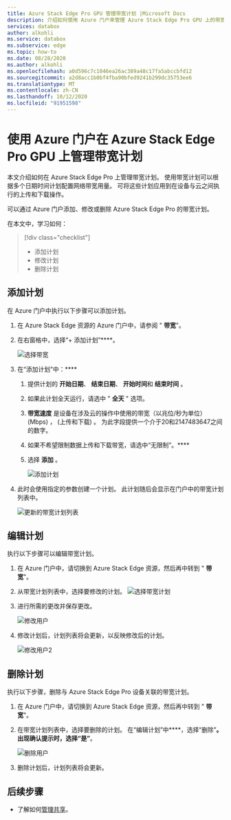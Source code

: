 ```yaml
---
title: Azure Stack Edge Pro GPU 管理带宽计划 |Microsoft Docs
description: 介绍如何使用 Azure 门户来管理 Azure Stack Edge Pro GPU 上的带宽计划。
services: databox
author: alkohli
ms.service: databox
ms.subservice: edge
ms.topic: how-to
ms.date: 08/28/2020
ms.author: alkohli
ms.openlocfilehash: a0d596c7c1046ea26ac389a48c17fa5abccbfd12
ms.sourcegitcommit: a2d8acc1b0bf4fba90bfed9241b299dc35753ee6
ms.translationtype: MT
ms.contentlocale: zh-CN
ms.lasthandoff: 10/12/2020
ms.locfileid: "91951598"
---
```

# <a name="use-the-azure-portal-to-manage-bandwidth-schedules-on-your-azure-stack-edge-pro-gpu"></a>使用 Azure 门户在 Azure Stack Edge Pro GPU 上管理带宽计划 

<!--[!INCLUDE [applies-to-skus](../../includes/azure-stack-edge-applies-to-all-sku.md)]-->

本文介绍如何在 Azure Stack Edge Pro 上管理带宽计划。 使用带宽计划可以根据多个日期时间计划配置网络带宽用量。 可将这些计划应用到在设备与云之间执行的上传和下载操作。

可以通过 Azure 门户添加、修改或删除 Azure Stack Edge Pro 的带宽计划。

在本文中，学习如何：

> [!div class="checklist"]
> * 添加计划
> * 修改计划
> * 删除计划


## <a name="add-a-schedule"></a>添加计划

在 Azure 门户中执行以下步骤可以添加计划。

1. 在 Azure Stack Edge 资源的 Azure 门户中，请参阅 " **带宽**"。
2. 在右窗格中，选择“+ 添加计划”****。

    ![选择带宽](media/azure-stack-edge-j-series-manage-bandwidth-schedules/add-schedule-1.png)

3. 在“添加计划”中：**** 

   1. 提供计划的 **开始日期**、 **结束日期**、 **开始时间**和 **结束时间** 。
   2. 如果此计划全天运行，请选中 " **全天** " 选项。
   3. **带宽速度** 是设备在涉及云的操作中使用的带宽（以兆位/秒为单位） (Mbps) ， (上传和下载) 。 为此字段提供一个介于20和2147483647之间的数字。
   4. 如果不希望限制数据上传和下载带宽，请选中“无限制”。****
   5. 选择 **添加** 。

      ![添加计划](media/azure-stack-edge-j-series-manage-bandwidth-schedules/add-schedule-2.png)

3. 此时会使用指定的参数创建一个计划。 此计划随后会显示在门户中的带宽计划列表中。

    ![更新的带宽计划列表](media/azure-stack-edge-j-series-manage-bandwidth-schedules/add-schedule-3.png)

## <a name="edit-schedule"></a>编辑计划

执行以下步骤可以编辑带宽计划。

1. 在 Azure 门户中，请切换到 Azure Stack Edge 资源，然后再中转到 " **带宽**"。 
2. 从带宽计划列表中，选择要修改的计划。
    ![选择带宽计划](media/azure-stack-edge-j-series-manage-bandwidth-schedules/modify-schedule-1.png)

3. 进行所需的更改并保存更改。

    ![修改用户](media/azure-stack-edge-j-series-manage-bandwidth-schedules/modify-schedule-2.png)

4. 修改计划后，计划列表将会更新，以反映修改后的计划。

    ![修改用户2](media/azure-stack-edge-j-series-manage-bandwidth-schedules/modify-schedule-3.png)


## <a name="delete-a-schedule"></a>删除计划

执行以下步骤，删除与 Azure Stack Edge Pro 设备关联的带宽计划。

1. 在 Azure 门户中，请切换到 Azure Stack Edge 资源，然后再中转到 " **带宽**"。  

2. 在带宽计划列表中，选择要删除的计划。 在“编辑计划”中****，选择“删除”****。 出现确认提示时，选择“是”****。

   ![删除用户](media/azure-stack-edge-j-series-manage-bandwidth-schedules/delete-schedule-2.png)

3. 删除计划后，计划列表将会更新。


## <a name="next-steps"></a>后续步骤

- 了解如何[管理共享](azure-stack-edge-j-series-manage-shares.md)。
